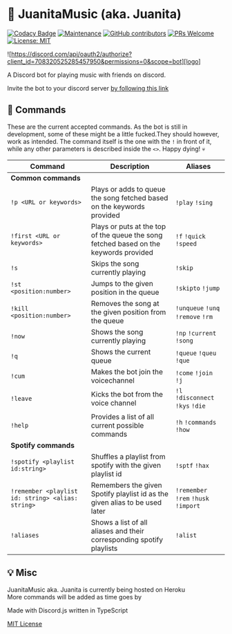 
# 🎵 JuanitaMusic (aka. Juanita)
[![Codacy Badge](https://api.codacy.com/project/badge/Grade/6f012ea4b47d45ab88391d2fd7794812)](https://app.codacy.com/gh/Angstboksen/JuanitaMusic?utm_source=github.com&utm_medium=referral&utm_content=Angstboksen/JuanitaMusic&utm_campaign=Badge_Grade)
[![Maintenance](https://img.shields.io/badge/Maintained%3F-yes-green.svg)](https://GitHub.com/AngstBoksen/JuanitaMusic/graphs/commit-activity)
[![GitHub contributors](https://img.shields.io/github/contributors/Angstboksen/JuanitaMusic.svg)](https://GitHub.com/Angstboksen/JuanitaMusic/graphs/contributors/)
[![PRs Welcome](https://img.shields.io/badge/PRs-welcome-brightgreen.svg?style=flat-square)](https://github.com/Angstboksen/JuanitaMusic/pulls)
[![License: MIT](https://img.shields.io/badge/License-MIT-yellow.svg)](https://opensource.org/licenses/MIT)

![https://discord.com/api/oauth2/authorize?client_id=708320525285457950&permissions=0&scope=bot][logo]

A Discord bot for playing music with friends on discord. <br>

Invite the bot to your discord server [by following this link](https://discord.com/api/oauth2/authorize?client_id=708320525285457950&permissions=0&scope=bot)

[logo]: https://cdn.discordapp.com/app-icons/708320525285457950/392f659c8b929799b917f0192b872ea5.png?size=512 "Juanita doing her thing"

## 📰 Commands

These are the current accepted commands. As the bot is still in development, some of these might be a little fucked.They should however, work as intended.
The command itself is the one with the `!` in front of it, while any other parameters is described inside the `<>`. Happy dying! 💀

| Command | Description | Aliases |
| --- | --- | --- |
| __Common commands__ |
| `!p <URL or keywords>` | Plays or adds to queue the song fetched based on the keywords provided | `!play` `!sing` |
| `!first <URL or keywords>` | Plays or puts at the top of the queue the song fetched based on the keywords provided | `!f` `!quick` `!speed` |
| `!s` | Skips the song currently playing | `!skip` |
| `!st <position:number>` | Jumps to the given position in the queue | `!skipto` `!jump` |
| `!kill <position:number>` | Removes the song at the given position from the queue | `!unqueue` `!unq` `!remove` `!rm` |
| `!now` | Shows the song currently playing | `!np` `!current` `!song` |
| `!q` | Shows the current queue | `!queue` `!queu` `!que` |
| `!cum` | Makes the bot join the voicechannel | `!come` `!join` `!j` |
| `!leave` | Kicks the bot from the voice channel | `!l` `!disconnect` `!kys` `!die` |
| `!help` | Provides a list of all current possible commands | `!h` `!commands` `!how` | 
| __Spotify commands__ |
| `!spotify <playlist id:string>` | Shuffles a playlist from spotify with the given playlist id | `!sptf` `!hax` |
| `!remember <playlist id: string> <alias: string>` | Remembers the given Spotify playlist id as the given alias to be used later | `!remember` `!rem` `!husk` `!import` |
| `!aliases` | Shows a list of all aliases and their corresponding spotify playlists | `!alist` |



## 💡 Misc

JuanitaMusic aka. Juanita is currently being hosted on Heroku <br>
More commands will be added as time goes by

Made with Discord.js written in TypeScript

[MIT License](./LICENSE)
